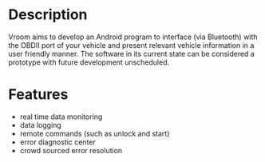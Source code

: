 # Description #

Vroom aims to develop an Android program to interface (via Bluetooth) with the OBDII port of your vehicle and present relevant vehicle information in a user friendly manner. The software in its current state can be considered a prototype with future development unscheduled.

# Features #

  * real time data monitoring
  * data logging
  * remote commands (such as unlock and start)
  * error diagnostic center
  * crowd sourced error resolution